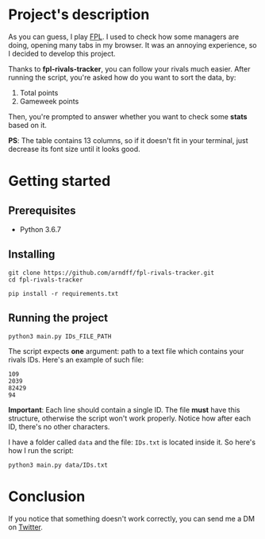 # Project's description

As you can guess, I play [FPL](http://fantasy.premierleague.com). I used to check how some managers are doing, opening many tabs in my browser. It was an annoying experience, so I decided to develop this project. 

Thanks to **fpl-rivals-tracker**, you can follow your rivals much easier. After running the script, you're asked how do you want to sort the data, by:
1) Total points
2) Gameweek points

Then, you're prompted to answer whether you want to check some **stats** based on it.

**PS**: The table contains 13 columns, so if it doesn't fit in your terminal, just decrease its font size until it looks good. 

# Getting started

## Prerequisites

* Python 3.6.7

## Installing

```
git clone https://github.com/arndff/fpl-rivals-tracker.git
cd fpl-rivals-tracker

pip install -r requirements.txt
```

## Running the project

```
python3 main.py IDs_FILE_PATH
```

The script expects **one** argument: path to a text file which contains your rivals IDs. Here's an example of such file:
```
109
2039
82429
94
```

**Important**: Each line should contain a single ID. The file **must** have this structure, otherwise the script won't work properly. Notice how after each ID, there's no other characters.

I have a folder called ```data``` and the file: ```IDs.txt``` is located inside it. So here's how I run the script: 

```
python3 main.py data/IDs.txt
```

# Conclusion

If you notice that something doesn't work correctly, you can send me a DM on [Twitter](https://twitter.com/arndff_).
